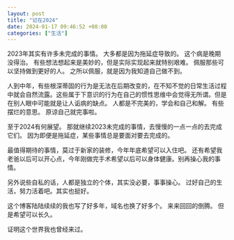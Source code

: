 ```yaml
---
layout: post
title: "记在2024"
date: 2024-01-17 09:46:52 +08:00
categories: ["生活"]
---
```


<p>2023年其实有许多未完成的事情。
大多都是因为拖延症导致的。
这个病是晚期没得治。
有些想法想起来是美妙的，但是实际实现起来就特别艰难。
佩服那些可以坚持做到更好的人。
之所以佩服，就是因为我知道自己做不到。</p>
<p>人到中年，有些根深蒂固的行为是无法在后期改变的，在不知不觉的日常生活过程中就会自然流露。这些属于下意识的行为在自己的惯性思维中会觉得无所谓。但是在别人眼中可能就是让人诟病的缺点。
人都是不完美的，学会和自己和解。
有些摆烂的意思。
原谅自己就完事啦。</p>
<p>至于2024有何展望。
那就继续2023未完成的事情，去慢慢的一点一点的去完成它们。
因为即便是拖延症，某些事情总是要面对要去完成的。</p>
<p>最值得期待的事情，莫过于新家的装修，今年年底希望可以入住吧。
还有希望我老爸以后可以开心点，今年刚做完手术希望以后可以身体健康。别再操心我的事情。</p>
<p>另外说些自私的话，人都是独立的个体，其实没必要，事事操心。
过好自己的生活，努力活着吧。其实也挺好。</p>
<p>这个博客陆陆续续的我也写了好多年，域名也换了好多个。
来来回回的倒腾。
但是希望可以长久。</p>
<p>证明这个世界我也曾经来过。</p>